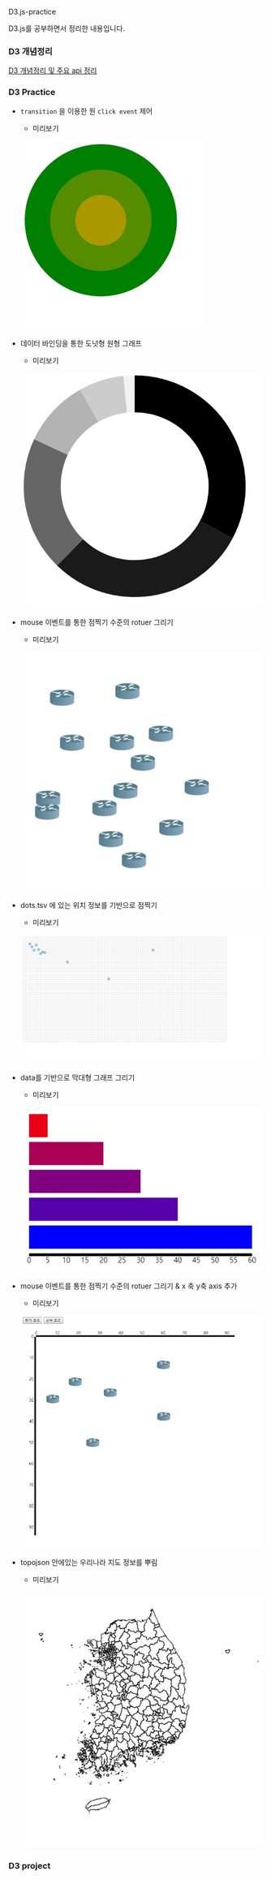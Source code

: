 D3.js-practice

D3.js를 공부하면서 정리한 내용입니다.



### D3 개념정리

[D3 개념정리 및 주요 api 정리](https://github.com/Joseongryun/D3.js-practice/blob/master/D3%20practice%20(%EB%A7%89%EB%8C%80%20%EA%B7%B8%EB%9E%98%ED%94%84%20%EA%B7%B8%EB%A6%AC%EA%B8%B0).md)



### D3 Practice

* [circleClickEvent]: https://github.com/Joseongryun/D3.js-practice/blob/master/practice/circleClickEvent.html

  `transition` 을 이용한 원 `click event` 제어

  * 미리보기

  ![circleClickEvent](./img/circleClickEvent.jpeg)

* [donutGraph.html]: https://github.com/Joseongryun/D3.js-practice/blob/master/practice/donutGraph.html

  데이터 바인딩을 통한 도넛형 원형 그래프

  * 미리보기

  ![donutGraph](./img/donutGraph.jpeg)

* [donutRouter.html]: https://github.com/Joseongryun/D3.js-practice/blob/master/practice/dotRouter.html

  mouse 이벤트를 통한 점찍기 수준의 rotuer 그리기

  - 미리보기

  ![donutRouter](./img/dotRouter.jpeg)

* [fileDataDot.html]: https://github.com/Joseongryun/D3.js-practice/blob/master/practice/fileDataDot.html

  dots.tsv 에 있는 위치 정보를 기반으로 점찍기

  - 미리보기

  ![fileDataDot](./img/fileDataDot.jpeg)

* [stickGraph.html]: https://github.com/Joseongryun/D3.js-practice/blob/master/practice/stickGraph.html

  data를 기반으로 막대형 그래프 그리기

  - 미리보기

  ![stickGraph](./img/stickGraph.jpeg)

* [dotRouterLocation.html]: https://github.com/Joseongryun/D3.js-practice/blob/master/practice/dotRouterLocation.html

  mouse 이벤트를 통한 점찍기 수준의 rotuer 그리기 & x 축 y축 axis 추가

  - 미리보기

  ![dotRouterLocation](./img/dotRouterLocation.jpeg)

* [topo.html]: https://github.com/Joseongryun/D3.js-practice/blob/master/practice/topo.html

  topojson 안에있는 우리나라 지도 정보를 뿌림

  - 미리보기

  ![dotRouterLocation](./img/todo.jpg)

### D3 project

[cloneproject 바로가기]: https://github.com/Joseongryun/D3.js-practice/tree/master/clone/cloneProject.md



